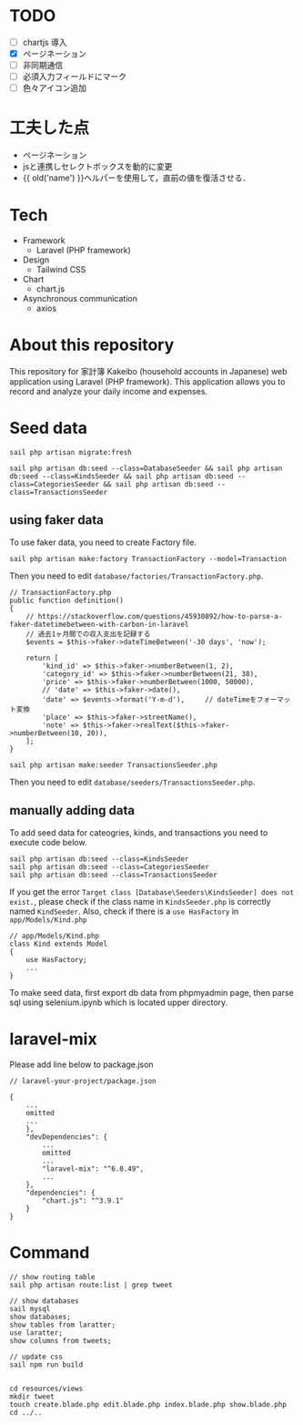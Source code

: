 

# TODO
- [ ] chartjs 導入
- [x] ページネーション
- [ ] 非同期通信
- [ ] 必須入力フィールドにマーク
- [ ] 色々アイコン追加

# 工夫した点
- ページネーション
- jsと連携しセレクトボックスを動的に変更
- {{ old('name') }}ヘルパーを使用して，直前の値を復活させる．

# Tech
- Framework
    - Laravel (PHP framework)
- Design
    - Tailwind CSS
- Chart
    - chart.js
- Asynchronous communication
    - axios

# About this repository
This repository for 家計簿 Kakeibo (household accounts in Japanese) web application
using Laravel (PHP framework).
This application allows you to record and analyze your daily income and expenses.

# Seed data

```
sail php artisan migrate:fresh

sail php artisan db:seed --class=DatabaseSeeder && sail php artisan db:seed --class=KindsSeeder && sail php artisan db:seed --class=CategoriesSeeder && sail php artisan db:seed --class=TransactionsSeeder
```

## using faker data
To use faker data, you need to create Factory file.

```
sail php artisan make:factory TransactionFactory --model=Transaction 
```

Then you need to edit `database/factories/TransactionFactory.php`.

```.php
// TransactionFactory.php
public function definition()
{
    // https://stackoverflow.com/questions/45930892/how-to-parse-a-faker-datetimebetween-with-carbon-in-laravel
    // 過去1ヶ月間での収入支出を記録する
    $events = $this->faker->dateTimeBetween('-30 days', 'now');

    return [
        'kind_id' => $this->faker->numberBetween(1, 2),
        'category_id' => $this->faker->numberBetween(21, 38),
        'price' => $this->faker->numberBetween(1000, 50000),
        // 'date' => $this->faker->date(),
        'date' => $events->format('Y-m-d'),     // dateTimeをフォーマット変換
        'place' => $this->faker->streetName(),
        'note' => $this->faker->realText($this->faker->numberBetween(10, 20)),
    ];
}
```


```
sail php artisan make:seeder TransactionsSeeder.php
```

Then you need to edit `database/seeders/TransactionsSeeder.php`.

## manually adding data
To add seed data for cateogries, kinds, and transactions
you need to execute code below.

```
sail php artisan db:seed --class=KindsSeeder
sail php artisan db:seed --class=CategoriesSeeder
sail php artisan db:seed --class=TransactionsSeeder
```

If you get the error `Target class [Database\Seeders\KindsSeeder] does not exist.`,
please check if the class name in `KindsSeeder.php` is correctly named `KindSeeder`.
Also, check if there is a `use HasFactory` in `app/Models/Kind.php`

```.php
// app/Models/Kind.php
class Kind extends Model
{
    use HasFactory;
    ...
}
```

To make seed data, first export db data from phpmyadmin page,
then parse sql using selenium.ipynb which is located upper directory.


# laravel-mix
Please add line below to package.json

```
// laravel-your-project/package.json

{
    ...
    omitted
    ...
    },
    "devDependencies": {
        ...
        omitted
        ...
        "laravel-mix": "^6.0.49",
        ...
    },
    "dependencies": {
        "chart.js": "^3.9.1"
    }
}
```


# Command
```
// show routing table
sail php artisan route:list | grep tweet

// show databases
sail mysql
show databases;
show tables from laratter;
use laratter;
show columns from tweets;

// update css
sail npm run build


cd resources/views
mkdir tweet
touch create.blade.php edit.blade.php index.blade.php show.blade.php
cd ../..
```
